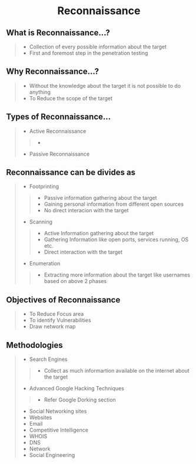 # <center>Reconnaissance</center>

## What is Reconnaissance...?
> * Collection of every possible information about the target
> * First and foremost step in the penetration testing

## Why Reconnaissance...?
> * Without the knowledge about the target it is not possible to do anything
> * To Reduce the scope of the target

## Types of Reconnaissance...
> * Active Reconnaissance
>> * 
> * Passive Reconnaissance









## Reconnaissance can be divides as
> * Footprinting
>> * Passive information gathering about the target
>> * Gaining personal information from different open sources
>> * No direct interacion with the target
> * Scanning 
>> * Active Information gathering about the target
>> * Gathering Information like open ports, services running, OS etc.
>> * Direct interaction with the target
> * Enumeration
>> * Extracting more information about the target like usernames based on above 2 phases

## Objectives of Reconnaissance
> * To Reduce Focus area
> * To identify Vulnerabilities
> * Draw network map

## Methodologies
> * Search Engines
>> * Collect as much informartion available on the internet about the target
> * Advanced Google Hacking Techniques
>> * Refer Google Dorking section
> * Social Networking sites
> * Websites
> * Email
> * Competitive Intelligence
> * WHOIS
> * DNS
> * Network 
> * Social Engineering

